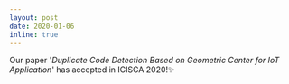 ```yaml
---
layout: post
date: 2020-01-06 
inline: true
---
```


Our paper '_Duplicate Code Detection Based on Geometric Center for IoT Application_' has accepted in ICISCA 2020!:sparkles: 
